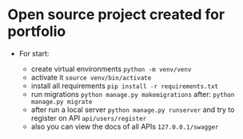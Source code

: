 # Open source project created for portfolio

- For start:

    - create virtual environments `python -m venv/venv`
    - activate it `source venv/bin/activate`
    - install all requirements `pip install -r requirements.txt`
    - run migrations `python manage.py makemigrations` after: `python manage.py migrate`
    - after run a local server `python manage.py runserver` and try to register on API `api/users/register`
    - also you can view the docs of all APIs `127.0.0.1/swagger`